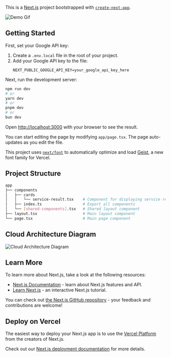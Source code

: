 This is a [Next.js](https://nextjs.org) project bootstrapped with [`create-next-app`](https://nextjs.org/docs/app/api-reference/cli/create-next-app).

![Demo Gif](demo.gif)

## Getting Started

First, set your Google API key:

1. Create a `.env.local` file in the root of your project.
2. Add your Google API key to the file:
   ```
   NEXT_PUBLIC_GOOGLE_API_KEY=your_google_api_key_here
   ```

Next, run the development server:

```bash
npm run dev
# or
yarn dev
# or
pnpm dev
# or
bun dev
```

Open [http://localhost:3000](http://localhost:3000) with your browser to see the result.

You can start editing the page by modifying `app/page.tsx`. The page auto-updates as you edit the file.

This project uses [`next/font`](https://nextjs.org/docs/app/building-your-application/optimizing/fonts) to automatically optimize and load [Geist](https://vercel.com/font), a new font family for Vercel.

## Project Structure

```bash
app
├── components
│   ├── cards
│   │   └── service-result.tsx    # Component for displaying service results
│   ├── index.ts                  # Export all components
│   └── [shared-components].tsx   # Shared layout component
├── layout.tsx                    # Main layout component
└── page.tsx                      # Main page component
```

## Cloud Architecture Diagram

![Cloud Architecture Diagram](path_to_your_diagram.png)

## Learn More

To learn more about Next.js, take a look at the following resources:

- [Next.js Documentation](https://nextjs.org/docs) - learn about Next.js features and API.
- [Learn Next.js](https://nextjs.org/learn) - an interactive Next.js tutorial.

You can check out [the Next.js GitHub repository](https://github.com/vercel/next.js) - your feedback and contributions are welcome!

## Deploy on Vercel

The easiest way to deploy your Next.js app is to use the [Vercel Platform](https://vercel.com/new?utm_medium=default-template&filter=next.js&utm_source=create-next-app&utm_campaign=create-next-app-readme) from the creators of Next.js.

Check out our [Next.js deployment documentation](https://nextjs.org/docs/app/building-your-application/deploying) for more details.
